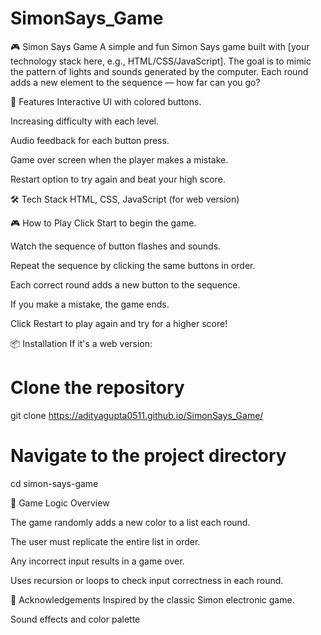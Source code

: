 # SimonSays_Game
🎮 Simon Says Game
A simple and fun Simon Says game built with [your technology stack here, e.g., HTML/CSS/JavaScript]. The goal is to mimic the pattern of lights and sounds generated by the computer. Each round adds a new element to the sequence — how far can you go?

🚀 Features
Interactive UI with colored buttons.

Increasing difficulty with each level.

Audio feedback for each button press.

Game over screen when the player makes a mistake.

Restart option to try again and beat your high score.

🛠️ Tech Stack
 HTML, CSS, JavaScript (for web version)

🎮 How to Play
Click Start to begin the game.

Watch the sequence of button flashes and sounds.

Repeat the sequence by clicking the same buttons in order.

Each correct round adds a new button to the sequence.

If you make a mistake, the game ends.

Click Restart to play again and try for a higher score!

📦 Installation
If it's a web version:

# Clone the repository
git clone https://adityagupta0511.github.io/SimonSays_Game/

# Navigate to the project directory
cd simon-says-game

🧠 Game Logic Overview

The game randomly adds a new color to a list each round.

The user must replicate the entire list in order.

Any incorrect input results in a game over.

Uses recursion or loops to check input correctness in each round.

🙌 Acknowledgements
Inspired by the classic Simon electronic game.

Sound effects and color palette 
